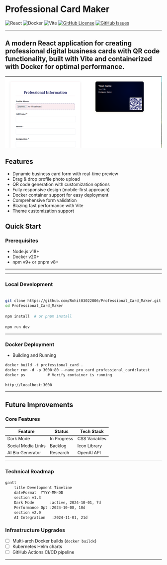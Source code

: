 # Professional Card Maker 


![React](https://img.shields.io/badge/React-20232A?style=for-the-badge&logo=react&logoColor=61DAFB)
![Docker](https://img.shields.io/badge/Docker-2496ED?style=for-the-badge&logo=docker&logoColor=white)
![Vite](https://img.shields.io/badge/Vite-B73BFE?style=for-the-badge&logo=vite&logoColor=FFD62E)
[![GitHub License](https://img.shields.io/github/license/Rohit03022006/Professional_Card_Maker)](LICENSE)
[![GitHub Issues](https://img.shields.io/github/issues/Rohit03022006/Professional_Card_Maker)](https://github.com/Rohit03022006/Professional_Card_Maker/issues)

---
A modern React application for creating professional digital business cards with QR code functionality, built with Vite and containerized with Docker for optimal performance.
---
![App Screenshot](https://github.com/Rohit03022006/Professional_Card_Maker/blob/main/Screenshot%20from%202025-07-26%2004-22-45.png?raw=true)


## Features
- Dynamic business card form with real-time preview
- Drag & drop profile photo upload
- QR code generation with customization options
- Fully responsive design (mobile-first approach)
- Docker container support for easy deployment
- Comprehensive form validation
- Blazing fast performance with Vite
- Theme customization support

## Quick Start

### Prerequisites
- Node.js v18+
- Docker v20+
- npm v9+ or pnpm v8+
---

---
### Local Development
```bash

git clone https://github.com/Rohit03022006/Professional_Card_Maker.git
cd Professional_Card_Maker

npm install  # or pnpm install

npm run dev
```
---

### Docker Deployment
- Building and Running
```
docker build -t professional_card .
docker run -d -p 3000:80 --name pro_card professional_card:latest
docker ps          # Verify container is running

http://localhost:3000
```
---

## Future Improvements
### Core Features
| Feature               | Status     | Tech Stack          |
|-----------------------|------------|---------------------|
| Dark Mode            | In Progress| CSS Variables       |
| Social Media Links   | Backlog    | Icon Library        |
| AI Bio Generator     | Research   | OpenAI API          |

---

### Technical Roadmap
```mermaid
gantt
    title Development Timeline
    dateFormat  YYYY-MM-DD
    section v1.3
    Dark Mode       :active, 2024-10-01, 7d
    Performance Opt :2024-10-08, 10d
    section v2.0
    AI Integration   :2024-11-01, 21d
```
### Infrastructure Upgrades
- [ ] Multi-arch Docker builds (`docker buildx`)
- [ ] Kubernetes Helm charts
- [ ] GitHub Actions CI/CD pipeline
---
